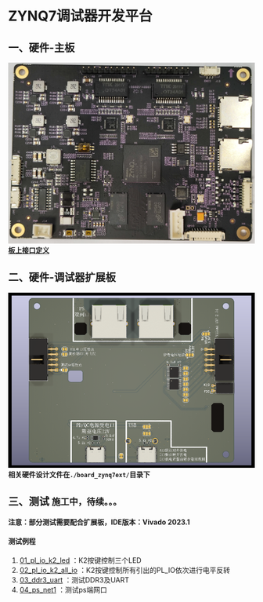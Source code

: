 # ZYNQ7调试器开发平台
## 一、硬件-主板
![](./board_ZYNQ7_MB_V01/top.jpg)
**[板上接口定义](./board_ZYNQ7_MB_V01/interface.md)**

## 二、硬件-调试器扩展板
![](./board_zynq7ext/top.png)
**相关硬件设计文件在`./board_zynq7ext/`目录下**

## 三、测试 `施工中，待续。。。`
**注意：部分测试需要配合扩展板，IDE版本：Vivado 2023.1**
#### 测试例程
1. [01_pl_io_k2_led](./board_zynq7ext/test/01_pl_io_k2_led/01_pl_io_k2_led.xpr) ：K2按键控制三个LED
2. [02_pl_io_k2_all_io](./board_zynq7ext/test/02_pl_io_k2_all_io/02_pl_io_k2_all_io.xpr) ：K2按键控制所有引出的PL_IO依次进行电平反转
3. [03_ddr3_uart](./board_zynq7ext/test/03_ddr3_uart/03_ddr3_uart.xpr) ：测试DDR3及UART
4. [04_ps_net1](./board_zynq7ext/test/04_ps_net1/04_ps_net1.xpr) ：测试ps端网口
